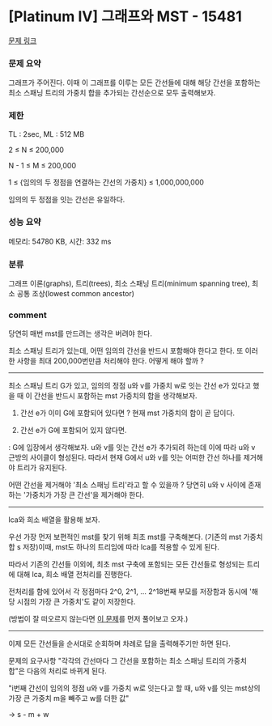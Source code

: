 # [Platinum IV] 그래프와 MST - 15481

[문제 링크](https://www.acmicpc.net/problem/15481)

### 문제 요약

<p> 그래프가 주어진다. 이때 이 그래프를 이루는 모든 간선들에 대해 해당 간선을 포함하는 최소 스패닝 트리의 가중치 합을 추가되는 간선순으로 모두 출력해보자. </p>

### 제한

TL : 2sec, ML : 512 MB

2 ≤ N ≤ 200,000

N - 1 ≤ M ≤ 200,000

1 ≤ {임의의 두 정점을 연결하는 간선의 가중치} ≤ 1,000,000,000

임의의 두 정점을 잇는 간선은 유일하다.

### 성능 요약

메모리: 54780 KB, 시간: 332 ms

### 분류

그래프 이론(graphs), 트리(trees), 최소 스패닝 트리(minimum spanning tree), 최소 공통 조상(lowest common ancestor)

### comment

당연히 매번 mst를 만드려는 생각은 버려야 한다.

최소 스패닝 트리가 있는데, 어떤 임의의 간선을 반드시 포함해야 한다고 한다. 또 이러한 사항을 최대 200,000번만큼 처리해야 한다. 어떻게 해야 할까 ?

-----------------------------------------------------------------------------------------------------------------------------------------------------------------------------

최소 스패닝 트리 G가 있고, 임의의 정점 u와 v를 가중치 w로 잇는 간선 e가 있다고 했을 때 이 간선을 반드시 포함하는 mst 가중치의 합을 생각해보자.

1. 간선 e가 이미 G에 포함되어 있다면 ? 현재 mst 가중치의 합이 곧 답이다.

2. 간선 e가 G에 포함되어 있지 않다면.

: G에 입장에서 생각해보자. u와 v를 잇는 간선 e가 추가되려 하는데 이에 따라 u와 v 근방의 사이클이 형성된다. 따라서 현재 G에서 u와 v를 잇는 어떠한 간선 하나를 제거해야 트리가 유지된다.
 
어떤 간선을 제거해야 '최소 스패닝 트리'라고 할 수 있을까 ? 당연히 u와 v 사이에 존재하는 '가중치가 가장 큰 간선'을 제거해야 한다.

-----------------------------------------------------------------------------------------------------------------------------------------------------------------------------

lca와 희소 배열을 활용해 보자.

우선 가장 먼저 보편적인 mst를 찾기 위해 최초 mst를 구축해본다. (기존의 mst 가중치 합 s 저장)이때, mst도 하나의 트리임에 따라 lca를 적용할 수 있게 된다.

따라서 기존의 간선들 이외에, 최초 mst 구축에 포함되는 모든 간선들로 형성되는 트리에 대해 lca, 희소 배열 전처리를 진행한다.

전처리를 함에 있어서 각 정점마다 2^0, 2^1, ... 2^18번째 부모를 저장함과 동시에 '해당 시점의 가장 큰 가중치'도 같이 저장한다.

(방법이 잘 떠오르지 않는다면 [이 문제](https://www.acmicpc.net/problem/3176)를 먼저 풀어보고 오자.)

-----------------------------------------------------------------------------------------------------------------------------------------------------------------------------

이제 모든 간선들을 순서대로 순회하며 차례로 답을 출력해주기만 하면 된다.

문제의 요구사항 "각각의 간선마다 그 간선을 포함하는 최소 스패닝 트리의 가중치 합"은 다음의 처리로 바뀌게 된다.

"i번째 간선이 임의의 정점 u와 v를 가중치 w로 잇는다고 할 때, u와 v를 잇는 mst상의 가장 큰 가중치 m을 빼주고 w를 더한 값"

-> s - m + w

